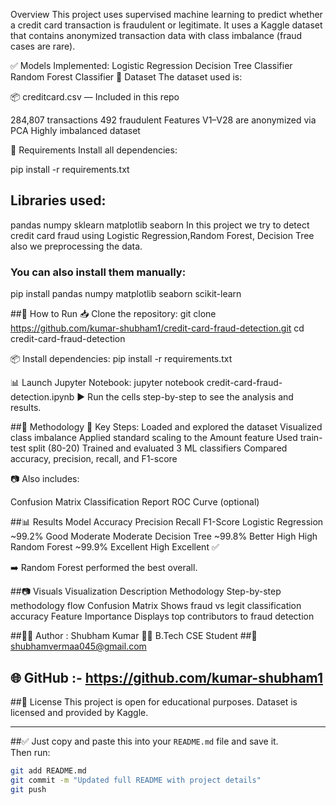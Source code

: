 Overview
This project uses supervised machine learning to predict whether a credit card transaction is fraudulent or legitimate. It uses a Kaggle dataset that contains anonymized transaction data with class imbalance (fraud cases are rare).

✅ Models Implemented:
Logistic Regression
Decision Tree Classifier
Random Forest Classifier
📁 Dataset
The dataset used is:

📦 creditcard.csv — Included in this repo


284,807 transactions
492 fraudulent
Features V1–V28 are anonymized via PCA
Highly imbalanced dataset

🧰 Requirements
Install all dependencies:

pip install -r requirements.txt

## Libraries used:
pandas
numpy
sklearn
matplotlib
seaborn
In this project we try to detect credit card fraud using Logistic Regression,Random Forest, Decision Tree also we preprocessing the data.

### You can also install them manually:
pip install pandas numpy matplotlib seaborn scikit-learn

##🚀 How to Run
📥 Clone the repository:
git clone https://github.com/kumar-shubham1/credit-card-fraud-detection.git
cd credit-card-fraud-detection

📦 Install dependencies:
pip install -r requirements.txt

📊 Launch Jupyter Notebook:
jupyter notebook credit-card-fraud-detection.ipynb
▶️ Run the cells step-by-step to see the analysis and results.


##🧠 Methodology
📌 Key Steps:
Loaded and explored the dataset
Visualized class imbalance
Applied standard scaling to the Amount feature
Used train-test split (80-20)
Trained and evaluated 3 ML classifiers
Compared accuracy, precision, recall, and F1-score

📷 Also includes:

Confusion Matrix
Classification Report
ROC Curve (optional)


##📊 Results
Model	Accuracy	Precision	Recall	F1-Score
Logistic Regression	~99.2%	Good	Moderate	Moderate
Decision Tree	~99.8%	Better	High	High
Random Forest	~99.9%	Excellent	High	Excellent ✅

➡️ Random Forest performed the best overall.


##📷 Visuals
Visualization	Description
Methodology	Step-by-step methodology flow
Confusion Matrix	Shows fraud vs legit classification accuracy
Feature Importance	Displays top contributors to fraud detection


##🧑‍💻 Author : Shubham Kumar
👨‍🎓 B.Tech CSE Student
##📧 shubhamvermaa045@gmail.com
## 🌐 GitHub :- https://github.com/kumar-shubham1

##📄 License
This project is open for educational purposes.
Dataset is licensed and provided by Kaggle.

---

##✅ Just copy and paste this into your `README.md` file and save it.  
Then run:

```bash
git add README.md
git commit -m "Updated full README with project details"
git push

